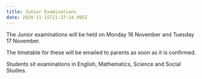 ```yaml
---
title: Junior Examinations
date: 2020-11-15T21:37:14.995Z
---
```

The Junior examinations will be held on Monday 16 November and Tuesday 17 November. 

The timetable for these will be emailed to parents as soon as it is confirmed. 

Students sit examinations in English, Mathematics, Science and Social Studies.